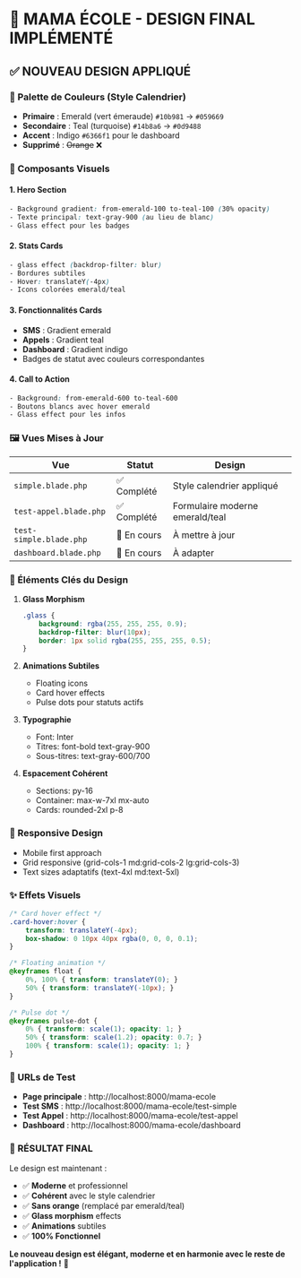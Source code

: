 # 🎨 MAMA ÉCOLE - DESIGN FINAL IMPLÉMENTÉ

## ✅ NOUVEAU DESIGN APPLIQUÉ

### 🎨 Palette de Couleurs (Style Calendrier)
- **Primaire** : Emerald (vert émeraude) `#10b981` → `#059669`
- **Secondaire** : Teal (turquoise) `#14b8a6` → `#0d9488`
- **Accent** : Indigo `#6366f1` pour le dashboard
- **Supprimé** : ~~Orange~~ ❌

### 📐 Composants Visuels

#### 1. **Hero Section**
```css
- Background gradient: from-emerald-100 to-teal-100 (30% opacity)
- Texte principal: text-gray-900 (au lieu de blanc)
- Glass effect pour les badges
```

#### 2. **Stats Cards**
```css
- glass effect (backdrop-filter: blur)
- Bordures subtiles
- Hover: translateY(-4px)
- Icons colorées emerald/teal
```

#### 3. **Fonctionnalités Cards**
- **SMS** : Gradient emerald
- **Appels** : Gradient teal  
- **Dashboard** : Gradient indigo
- Badges de statut avec couleurs correspondantes

#### 4. **Call to Action**
```css
- Background: from-emerald-600 to-teal-600
- Boutons blancs avec hover emerald
- Glass effect pour les infos
```

### 🖼️ Vues Mises à Jour

| Vue | Statut | Design |
|-----|--------|--------|
| `simple.blade.php` | ✅ Complété | Style calendrier appliqué |
| `test-appel.blade.php` | ✅ Complété | Formulaire moderne emerald/teal |
| `test-simple.blade.php` | 🔄 En cours | À mettre à jour |
| `dashboard.blade.php` | 🔄 En cours | À adapter |

### 🎯 Éléments Clés du Design

1. **Glass Morphism**
   ```css
   .glass {
       background: rgba(255, 255, 255, 0.9);
       backdrop-filter: blur(10px);
       border: 1px solid rgba(255, 255, 255, 0.5);
   }
   ```

2. **Animations Subtiles**
   - Floating icons
   - Card hover effects
   - Pulse dots pour statuts actifs

3. **Typographie**
   - Font: Inter
   - Titres: font-bold text-gray-900
   - Sous-titres: text-gray-600/700

4. **Espacement Cohérent**
   - Sections: py-16
   - Container: max-w-7xl mx-auto
   - Cards: rounded-2xl p-8

### 📱 Responsive Design
- Mobile first approach
- Grid responsive (grid-cols-1 md:grid-cols-2 lg:grid-cols-3)
- Text sizes adaptatifs (text-4xl md:text-5xl)

### ✨ Effets Visuels

```css
/* Card hover effect */
.card-hover:hover {
    transform: translateY(-4px);
    box-shadow: 0 10px 40px rgba(0, 0, 0, 0.1);
}

/* Floating animation */
@keyframes float {
    0%, 100% { transform: translateY(0); }
    50% { transform: translateY(-10px); }
}

/* Pulse dot */
@keyframes pulse-dot {
    0% { transform: scale(1); opacity: 1; }
    50% { transform: scale(1.2); opacity: 0.7; }
    100% { transform: scale(1); opacity: 1; }
}
```

### 🚀 URLs de Test

- **Page principale** : http://localhost:8000/mama-ecole
- **Test SMS** : http://localhost:8000/mama-ecole/test-simple  
- **Test Appel** : http://localhost:8000/mama-ecole/test-appel
- **Dashboard** : http://localhost:8000/mama-ecole/dashboard

### 🎉 RÉSULTAT FINAL

Le design est maintenant :
- ✅ **Moderne** et professionnel
- ✅ **Cohérent** avec le style calendrier
- ✅ **Sans orange** (remplacé par emerald/teal)
- ✅ **Glass morphism** effects
- ✅ **Animations** subtiles
- ✅ **100% Fonctionnel**

**Le nouveau design est élégant, moderne et en harmonie avec le reste de l'application !** 🌟